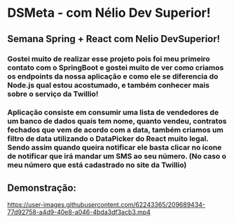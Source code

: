 # DSMeta - com Nélio Dev Superior!

## Semana Spring + React com Nelio DevSuperior!

### Gostei muito de realizar esse projeto pois foi meu primeiro contato com o SpringBoot e gostei muito de ver como criamos os endpoints da nossa aplicação e como ele se diferencia do Node.js qual estou acostumado, e também conhecer mais sobre o serviço da Twillio!

### Aplicação consiste em consumir uma lista de vendedores de um banco de dados quais tem nome, quanto vendeu, contratos fechados que vem de acordo com a data, também criamos um filtro de data utilizando o DataPicker do React muito legal. Sendo assim quando queira notificar ele basta clicar no ícone de notificar que irá mandar um SMS ao seu número. (No caso o meu número que está cadastrado no site da Twillio)

## Demonstração:

https://user-images.githubusercontent.com/62243365/209689434-77d92758-a4d9-40e8-a046-4bda3df3acb3.mp4

